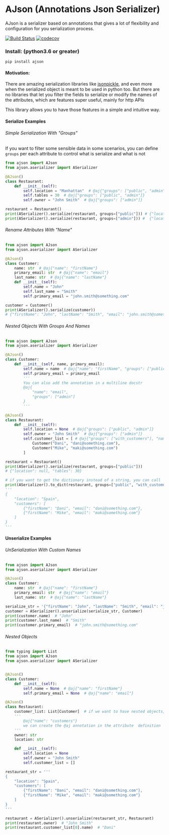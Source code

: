 # AJson (Annotations Json Serializer)

AJson is a serializer based on annotations that gives a lot of flexibility and configuration for you serialization process.

[![Build Status](https://travis-ci.org/JorgeGarciaIrazabal/ajson.svg?branch=master)](https://travis-ci.org/JorgeGarciaIrazabal/ajson)
[![codecov](https://codecov.io/gh/JorgeGarciaIrazabal/ajson/branch/master/graph/badge.svg)](https://codecov.io/gh/JorgeGarciaIrazabal/ajson)


### Install: (python3.6 or greater)

`pip install ajson`

#### Motivation:

There are amazing serialization libraries like [jsonpickle](https://jsonpickle.github.io/), and even more when the serialized object is meant to be used in python too. 
But there are no libraries that let you filter the fields to serialize or modify the names of the attributes, which are features super useful, mainly for http APIs

This library allows you to have those features in a simple and intuitive way.

#### Serialize Examples

###### Simple Serialization With "Groups"
If you want to filter some sensible data in some scenarios, you can define `groups` per each attribute to control what is serialize and what is not

```python
from ajson import AJson
from ajson.aserializer import ASerializer

@AJson()
class Restaurant:
    def __init__(self):
        self.location = "Manhattan"  # @aj{"groups": ["public", "admin"]}
        self.tables = 30  # @aj{"groups": ["public", "admin"]}
        self.owner = "John Smith"  # @aj{"groups": ["admin"]}

restaurant = Restaurant()
print(ASerializer().serialize(restaurant, groups=["public"])) # {"location": "Manhattan", "tables": 30}
print(ASerializer().serialize(restaurant, groups=["admin"])) #  {"location": "Manhattan", "tables": 30, "owner": "John Smith"}
```

###### Rename Attributes With "Name"

```python
from ajson import AJson
from ajson.aserializer import ASerializer

@AJson()
class Customer:
    name: str  # @aj{"name": "firstName"}
    primary_email: str  # @aj{"name": "email"}
    last_name: str  # @aj{"name": "lastName"}
    def __init__(self):
        self.name = "John"
        self.last_name = "Smith"
        self.primary_email = "john.smith@something.com"

customer = Customer()
print(ASerializer().serialize(customer))
# {"firstName": "John", "lastName": "Smith", "email": "john.smith@something.com"}
```

###### Nested Objects With Groups And Names

```python
from ajson import AJson
from ajson.aserializer import ASerializer

@AJson()
class Customer:
    def __init__(self, name, primary_email):
        self.name = name  # @aj{"name": "firstName", "groups": ["public"]}
        self.primary_email = primary_email
        '''
        You can also add the annotation in a multiline docstr
        @aj{
            "name": "email",
            "groups": ["admin"]
        }
        '''

@AJson()
class Restaurant:
    def __init__(self):
        self.location = None  # @aj{"groups": ["public", "admin"]}
        self.owner = "John Smith"  # @aj{"groups": ["admin"]}
        self.customer_list = [ # @aj{"groups": ["with_customers"], "name": "customers"}
            Customer("Dani", "dani@something.com"),
            Customer("Mike", "maki@something.com")
        ]

restaurant = Restaurant()
print(ASerializer().serialize(restaurant, groups=["public"])) 
# {"location": null, "tables": 30}

# if you want to get the dictionary instead of a string, you can call `to_dict` instead of `serialize`
print(ASerializer().to_dict(restaurant, groups=["public", "with_customers"]))
'''
{
    "location": "Spain",
    "customers": [
        {"firstName": "Dani", "email": "dani@something.com"},
        {"firstName": "Mike", "email": "maki@something.com"}
    ]
}
'''
```

#### Unserialize Examples

###### UnSerialization With Custom Names
```python
from ajson import AJson
from ajson.aserializer import ASerializer

@AJson()
class Customer:
    name: str  # @aj{"name": "firstName"}
    primary_email: str  # @aj{"name": "email"}
    last_name: str  # @aj{"name": "lastName"}

serialize_str = '{"firstName": "John", "lastName": "Smith", "email": "john.smith@something.com"}'
customer = ASerializer().unserialize(serialize_str, Customer)
print(customer.name)  # "John"
print(customer.last_name)  # "Smith"
print(customer.primary_email)  # "john.smith@something.com"
```

###### Nested Objects

```python
from typing import List
from ajson import AJson
from ajson.aserializer import ASerializer


@AJson()
class Customer:
    def __init__(self):
        self.name = None  # @aj{"name": "firstName"}
        self.primary_email = None  # @aj{"name": "email"}

@AJson()
class Restaurant:
    customer_list: List[Customer]  # if we want to have nested objects, we need to define the types with the annotations
    '''
        @aj{"name": "customers"}
        we can create the @aj annotation in the attribute  definition
    '''
    owner: str
    location: str

    def __init__(self):
        self.location = None
        self.owner = "John Smith"
        self.customer_list = []

restaurant_str = '''
{
    "location": "Spain",
    "customers": [
        {"firstName": "Dani", "email": "dani@something.com"},
        {"firstName": "Mike", "email": "maki@something.com"}
    ]
}
'''

restaurant = ASerializer().unserialize(restaurant_str, Restaurant)
print(restaurant.owner)  # "John Smith"
print(restaurant.customer_list[0].name)  # "Dani"
```

